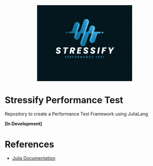 <div align="center">
  <img src="./img/stressify.png" alt="Julia Performance Testing Logo" width="300px">
</div>

# Stressify Performance Test

Repository to create a Performance Test Framework using JuliaLang

**[In Development]**

# References

- [Julia Documentation](https://docs.julialang.org/en/v1/)